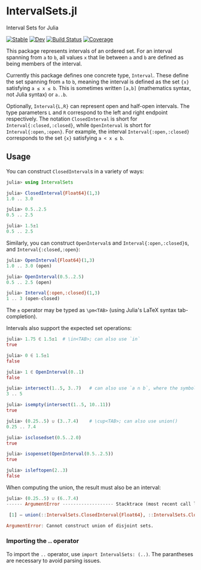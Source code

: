# IntervalSets.jl
Interval Sets for Julia

[![Stable](https://img.shields.io/badge/docs-stable-blue.svg)](https://JuliaMath.github.io/IntervalSets.jl/stable)
[![Dev](https://img.shields.io/badge/docs-dev-blue.svg)](https://JuliaMath.github.io/IntervalSets.jl/dev)
[![Build Status](https://github.com/JuliaMath/IntervalSets.jl/workflows/CI/badge.svg)](https://github.com/JuliaMath/IntervalSets.jl/actions)
[![Coverage](https://codecov.io/gh/JuliaMath/IntervalSets.jl/branch/master/graph/badge.svg)](https://codecov.io/gh/JuliaMath/IntervalSets.jl)

This package represents intervals of an ordered set. For an interval
spanning from `a` to `b`, all values `x` that lie between `a` and `b`
are defined as being members of the interval.

Currently this package defines one concrete type, `Interval`.
These define the set spanning from `a` to `b`, meaning the
interval is defined as the set `{x}` satisfying `a ≤ x ≤ b`. This is
sometimes written `[a,b]` (mathematics syntax, not Julia syntax) or
`a..b`.

Optionally, `Interval{L,R}` can represent open and half-open intervals. The type
parameters `L` and `R` correspond to the left and right endpoint respectively.
The notation `ClosedInterval` is short for `Interval{:closed,:closed}`, while `OpenInterval` is short for `Interval{:open,:open}`. For example, the interval `Interval{:open,:closed}` corresponds to the set `{x}` satisfying `a < x ≤ b`.

## Usage

You can construct `ClosedInterval`s in a variety of ways:

```julia
julia> using IntervalSets

julia> ClosedInterval{Float64}(1,3)
1.0 .. 3.0

julia> 0.5..2.5
0.5 .. 2.5

julia> 1.5±1
0.5 .. 2.5
```

Similarly, you can construct `OpenInterval`s and `Interval{:open,:closed}`s, and `Interval{:closed,:open}`:
```julia
julia> OpenInterval{Float64}(1,3)
1.0 .. 3.0 (open)

julia> OpenInterval(0.5..2.5)
0.5 .. 2.5 (open)

julia> Interval{:open,:closed}(1,3)
1 .. 3 (open-closed)
```

The `±` operator may be typed as `\pm<TAB>` (using Julia's LaTeX
syntax tab-completion).

Intervals also support the expected set operations:

```julia
julia> 1.75 ∈ 1.5±1  # \in<TAB>; can also use `in`
true

julia> 0 ∈ 1.5±1
false

julia> 1 ∈ OpenInterval(0..1)
false

julia> intersect(1..5, 3..7)   # can also use `a ∩ b`, where the symbol is \cap<TAB>
3 .. 5

julia> isempty(intersect(1..5, 10..11))
true

julia> (0.25..5) ∪ (3..7.4)    # \cup<TAB>; can also use union()
0.25 .. 7.4

julia> isclosedset(0.5..2.0)
true

julia> isopenset(OpenInterval(0.5..2.5))
true

julia> isleftopen(2..3)
false
```

When computing the union, the result must also be an interval:
```julia
julia> (0.25..5) ∪ (6..7.4)
------ ArgumentError ------------------- Stacktrace (most recent call last)

 [1] — union(::IntervalSets.ClosedInterval{Float64}, ::IntervalSets.ClosedInterval{Float64}) at closed.jl:34

ArgumentError: Cannot construct union of disjoint sets.
```

### Importing the .. operator

To import the `..` operator, use `import IntervalSets: (..)`. The parantheses are necessary to avoid parsing issues.
